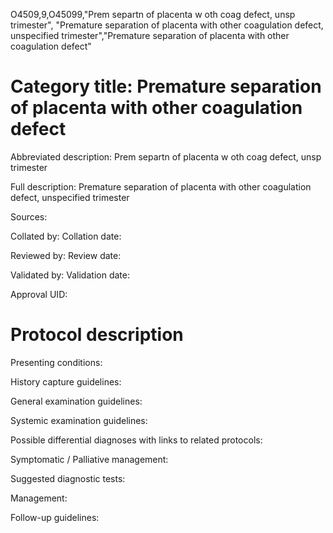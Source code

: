O4509,9,O45099,"Prem separtn of placenta w oth coag defect, unsp trimester", "Premature separation of placenta with other coagulation defect, unspecified trimester","Premature separation of placenta with other coagulation defect"
# Category title: Premature separation of placenta with other coagulation defect

Abbreviated description: Prem separtn of placenta w oth coag defect, unsp trimester

Full description: Premature separation of placenta with other coagulation defect, unspecified trimester

Sources:

Collated by:
Collation date:

Reviewed by:
Review date:

Validated by:
Validation date:

Approval UID:

# Protocol description

Presenting conditions:

History capture guidelines:

General examination guidelines:

Systemic examination guidelines:

Possible differential diagnoses with links to related protocols:

Symptomatic / Palliative management:

Suggested diagnostic tests:

Management:

Follow-up guidelines:
